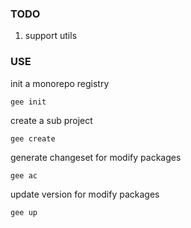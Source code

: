 ### TODO

1. support utils

### USE

init a monorepo registry

```
gee init
```

create a sub project

```
gee create
```

generate changeset for modify packages

```
gee ac
```

update version for modify packages

```
gee up
```
